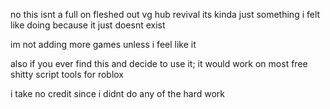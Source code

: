 no this isnt a full on fleshed out vg hub revival its kinda just something i felt like doing because it just doesnt exist

im not adding more games unless i feel like it

also if you ever find this and decide to use it; it would work on most free shitty script tools for roblox

i take no credit since i didnt do any of the hard work
